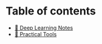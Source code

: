 # Table of contents

* [💫 Deep Learning Notes](README.md)
* [💼 Practical Tools](practical-tools.md)

